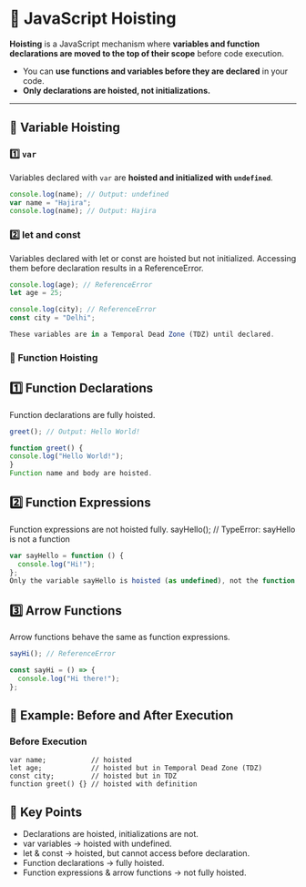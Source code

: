 # 📝 JavaScript Hoisting

**Hoisting** is a JavaScript mechanism where **variables and function declarations are moved to the top of their scope** before code execution.  

- You can **use functions and variables before they are declared** in your code.  
- **Only declarations are hoisted, not initializations.**  

---

## 🔹 Variable Hoisting

### 1️⃣ `var`
Variables declared with `var` are **hoisted and initialized with `undefined`**.  

```js
console.log(name); // Output: undefined
var name = "Hajira";
console.log(name); // Output: Hajira
```
### 2️⃣ let and const

Variables declared with let or const are hoisted but not initialized.
Accessing them before declaration results in a ReferenceError.
```js
console.log(age); // ReferenceError
let age = 25;

console.log(city); // ReferenceError
const city = "Delhi";

These variables are in a Temporal Dead Zone (TDZ) until declared.
```
### 🔹 Function Hoisting
  ## 1️⃣ Function Declarations
  Function declarations are fully hoisted.
  ```js
  greet(); // Output: Hello World!

function greet() {
  console.log("Hello World!");
}
Function name and body are hoisted.
  ```
  ## 2️⃣ Function Expressions
  Function expressions are not hoisted fully.
  sayHello(); // TypeError: sayHello is not a function
```js
var sayHello = function () {
  console.log("Hi!");
};
Only the variable sayHello is hoisted (as undefined), not the function.
```
## 3️⃣ Arrow Functions

Arrow functions behave the same as function expressions.
```js
sayHi(); // ReferenceError

const sayHi = () => {
  console.log("Hi there!");
};
```

## 🔹 Example: Before and After Execution

### Before Execution
```text
var name;           // hoisted
let age;            // hoisted but in Temporal Dead Zone (TDZ)
const city;         // hoisted but in TDZ
function greet() {} // hoisted with definition
```
## 🔹 Key Points
- Declarations are hoisted, initializations are not.
- var variables → hoisted with undefined.
- let & const → hoisted, but cannot access before declaration.
- Function declarations → fully hoisted.
- Function expressions & arrow functions → not fully hoisted.